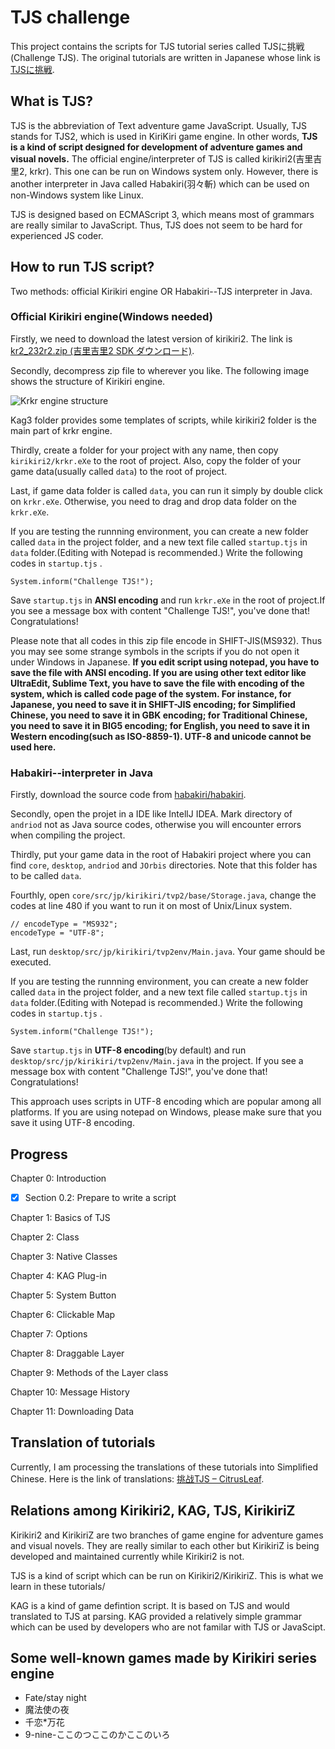 # TJS challenge

This project contains the scripts for TJS tutorial series called TJSに挑戦(Challenge TJS). The original tutorials are written in Japanese whose link is [TJSに挑戦](http://tjs2.info/index.html).

## What is TJS?

TJS is the abbreviation of Text adventure game JavaScript. Usually, TJS stands for TJS2, which is used in KiriKiri game engine. In other words, **TJS is a kind of script designed for development of adventure games and visual novels.** The official engine/interpreter of TJS is called kirikiri2(吉里吉里2, krkr). This one can be run on Windows system only. However, there is another interpreter in Java called Habakiri(羽々斬) which can be used on non-Windows system like Linux.

TJS is designed based on ECMAScript 3, which means most of grammars are really similar to JavaScript. Thus, TJS does not seem to be hard for experienced JS coder. 

## How to run TJS script?

Two methods: official Kirikiri engine OR Habakiri--TJS interpreter in Java.

### Official Kirikiri engine(Windows needed)

Firstly, we need to download the latest version of kirikiri2. The link is [kr2_232r2.zip (吉里吉里2 SDK ダウンロード)](https://krkrz.github.io/download/kr2_232r2.zip). 

Secondly, decompress zip file to wherever you like. The following image shows the structure of Kirikiri engine.

![Krkr engine structure](https://chenghongli.com/zh/wp-content/uploads/sites/3/2018/11/TJS000201-copy.png)

Kag3 folder provides some templates of scripts, while kirikiri2 folder is the main part of krkr engine.

Thirdly, create a folder for your project with any name, then copy `kirikiri2/krkr.eXe` to the root of project. Also, copy the folder of your game data(usually called `data`) to the root of project. 

Last, if game data folder is called `data`, you can run it simply by double click on `krkr.eXe`. Otherwise, you need to drag and drop data folder on the `krkr.eXe`.

If you are testing the runnning environment, you can create a new folder called `data` in the project folder, and a new text file called `startup.tjs` in `data` folder.(Editing with Notepad is recommended.) Write the following codes in `startup.tjs` .

```javascript=
System.inform("Challenge TJS!");
```

Save `startup.tjs` in **ANSI encoding** and run `krkr.eXe` in the root of project.If you see a message box with content "Challenge TJS!", you've done that! Congratulations! 

Please note that all codes in this zip file encode in SHIFT-JIS(MS932). Thus you may see some strange symbols in the scripts if you do not open it under Windows in Japanese. **If you edit script using notepad, you have to save the file with ANSI encoding. If you are using other text editor like UltraEdit, Sublime Text, you have to save the file with encoding of the system, which is called code page of the system. For instance, for Japanese, you need to save it in SHIFT-JIS encoding; for Simplified Chinese, you need to save it in GBK encoding; for Traditional Chinese, you need to save it in BIG5 encoding; for English, you need to save it in Western encoding(such as ISO-8859-1). UTF-8 and unicode cannot be used here.**

### Habakiri--interpreter in Java

Firstly, download the source code from [habakiri/habakiri](https://github.com/habakiri/habakiri).

Secondly, open the projet in a IDE like IntellJ IDEA. Mark directory of `andriod` not as Java source codes, otherwise you will encounter errors when compiling the project. 

Thirdly, put your game data in the root of Habakiri project where you can find `core`, `desktop`, `andriod` and `JOrbis` directories. Note that this folder has to be called `data`.

Fourthly, open `core/src/jp/kirikiri/tvp2/base/Storage.java`, change the codes at line 480 if you want to run it on most of Unix/Linux system.

```java=
// encodeType = "MS932";
encodeType = "UTF-8";
```

Last, run `desktop/src/jp/kirikiri/tvp2env/Main.java`. Your game should be executed.

If you are testing the runnning environment, you can create a new folder called `data` in the project folder, and a new text file called `startup.tjs` in `data` folder.(Editing with Notepad is recommended.) Write the following codes in `startup.tjs` .

```javascript=
System.inform("Challenge TJS!");
```

Save `startup.tjs` in **UTF-8 encoding**(by default) and run `desktop/src/jp/kirikiri/tvp2env/Main.java` in the project. If you see a message box with content "Challenge TJS!", you've done that! Congratulations!

This approach uses scripts in UTF-8 encoding which are popular among all platforms. If you are using notepad on Windows, please make sure that you save it using UTF-8 encoding.

## Progress

Chapter 0: Introduction

- [x] Section 0.2: Prepare to write a script

Chapter 1: Basics of TJS

Chapter 2: Class

Chapter 3: Native Classes

Chapter 4: KAG Plug-in

Chapter 5: System Button

Chapter 6: Clickable Map

Chapter 7: Options

Chapter 8: Draggable Layer

Chapter 9: Methods of the Layer class

Chapter 10: Message History

Chapter 11: Downloading Data

## Translation of tutorials

Currently, I am processing the translations of these tutorials into Simplified Chinese. Here is the link of translations: [挑战TJS – CitrusLeaf](https://chenghongli.com/zh/tag/tjs-challenge/).

## Relations among Kirikiri2, KAG, TJS, KirikiriZ

Kirikiri2 and KirikiriZ are two branches of game engine for adventure games and visual novels. They are really similar to each other but KirikiriZ is being developed and maintained currently while Kirikiri2 is not.

TJS is a kind of script which can be run on Kirikiri2/KirikiriZ. This is what we learn in these tutorials/

KAG is a kind of game defintion script. It is based on TJS and would translated to TJS at parsing. KAG provided a relatively simple grammar which can be used by developers who are not familar with TJS or JavaScipt.

## Some well-known games made by Kirikiri series engine

- Fate/stay night 
- 魔法使の夜
- 千恋\*万花
- 9-nine-ここのつここのかここのいろ

